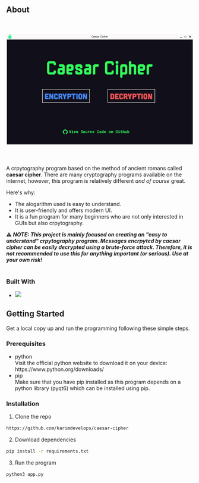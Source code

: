 ## About
<br><br>
![Caesar Cipher preview](img/preview.png)
<br><br><br><br>
A crpytography program based on the method of ancient romans called <strong>caesar cipher</strong>.
There are many cryptography programs available on the internet, however, this program is relatively different <i>and of course</i> great.

Here's why:
<ul>
<li>The alogarithm used is easy to understand.</li>
<li>It is user-friendly and offers modern UI.</li>
<li>It is a fun program for many beginners who are not only interested in GUIs but also crpytography.</li>
</ul>

:warning: <i><strong>NOTE: This project is mainly focused on creating an "easy to understand" crpytography program. Messages encrpyted by caesar cipher can be easily decrypted using a brute-force attack. Therefore, it is not recommended to use this for anything important (or serious). Use at your own risk!</i></strong>
<br><br>
### Built With

<ul>
<li>
<a href="https://pypi.org/project/PyQt6/"><img src="https://img.shields.io/badge/PyQT-0041CD52?logo=Qt&logoColor=white&style=for-the-badge" height=35px></a>
</li>
</ul>

## Getting Started
Get a local copy up and run the programming following these simple steps.

### Prerequisites
<ul>
    <li>
    python<br>
    Visit the official python website to download it on your device:<br> https://www.python.org/downloads/
    </li>
    <li>pip<br>Make sure that you have pip installed as this program depends on a python library (pyqt6) which can be installed using pip.</li>
</ul>

### Installation

1. Clone the repo
```sh
https://github.com/karimdevelops/caesar-cipher
```
2. Download dependencies
```sh
pip install -r requirements.txt
```
3. Run the program
```sh
python3 app.py
```
